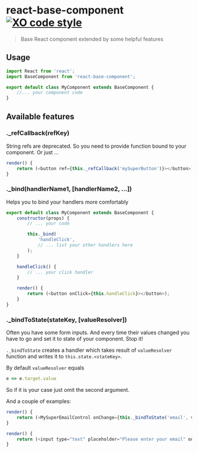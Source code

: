 # react-base-component [![XO code style](https://img.shields.io/badge/code_style-XO-5ed9c7.svg)](https://github.com/sindresorhus/xo)
> Base React component extended by some helpful features

## Usage
```js
import React from 'react';
import BaseComponent from 'react-base-component';

export default class MyComponent extends BaseComponent {
	//... your component code
}
```

## Available features

### ._refCallback(refKey)
String refs are deprecated. So you need to provide function bound to your component. Or just ...

```js
render() {
	return (<button ref={this._refCallback('mySuperButton')}></button>);
}
```

### ._bind(handlerName1, [handlerName2, ...])

Helps you to bind your handlers more comfortably

```js
export default class MyComponent extends BaseComponent {
	constructor(props) {
		// ... your code

		this._bind(
			'handleClick',
			// ... list your other handlers here
		);
	}

	handleClick() {
		// ... your click handler
	}

	render() {
		return (<button onClick={this.handleClick}></button>);
	}
}
```

### ._bindToState(stateKey, [valueResolver])
Often you have some form inputs. And every time their values changed you have to go and set it to state of your component. Stop it!

``._bindToState`` creates a handler which takes result of ``valueResolver`` function and writes it to ``this.state.<stateKey>``.

By default ``valueResolver`` equals
```js
e => e.target.value
```

So if it is your case just omit the second argument.

And a couple of examples:
```js
render() {
	return (<MySuperEmailControl onChange={this._bindToState('email', val => val)}/>);
}

render() {
	return (<input type="text" placeholder="Please enter your email" onChange={this._bindToState('email')}/>);
}
```
